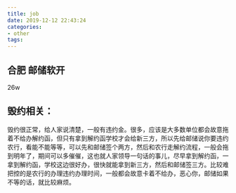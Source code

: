 ```yaml
---
title: job
date: 2019-12-12 22:43:24
categories:
- other
tags:
---
```

<!--more-->
## 合肥 邮储软开
 26w

## 毁约相关：
毁约很正常，给人家说清楚，一般有违约金。很多，应该是大多数单位都会故意拖着不给办解约函，但只有拿到解约函学校才会给新三方，所以先给邮储说你要违约农行，看能不能等等，可以先和邮储签个两方，然后和农行走解约流程，一般会拖到明年了，期间可以多催催，这也就人家领导一句话的事儿，尽早拿到解约函，一拿到解约函，学校这边很好办，很快就能拿到新三方，然后和邮储签三方。比较难把控的是农行的办理违约办理时间，一般都会故意卡着不给办，恶心你，邮储如果不等的话，就比较麻烦。

